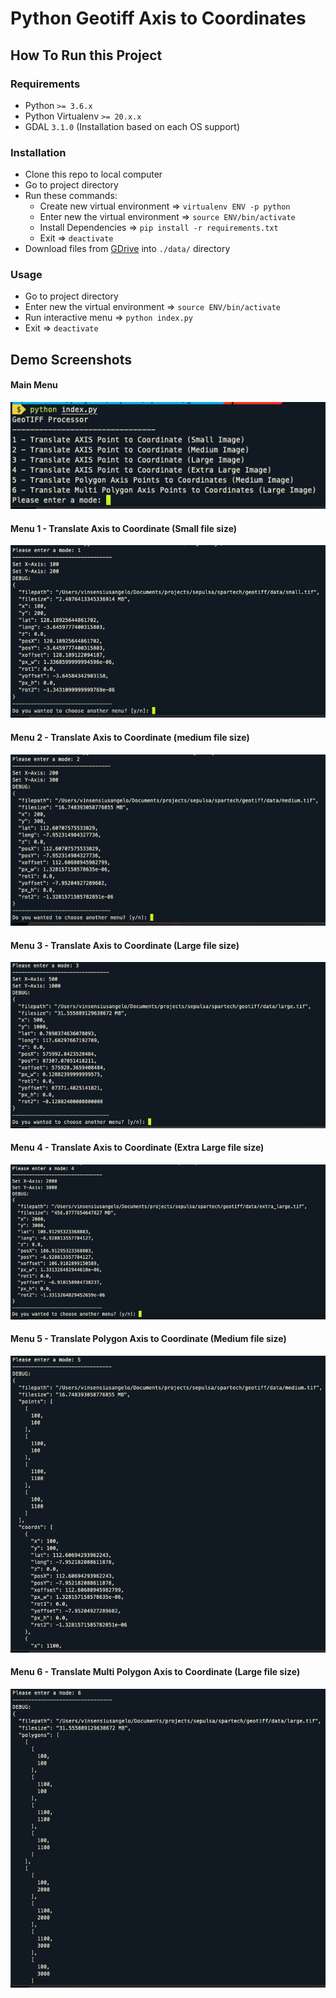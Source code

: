 # Python Geotiff Axis to Coordinates

## How To Run this Project

### Requirements
- Python `>= 3.6.x`
- Python Virtualenv `>= 20.x.x`
- GDAL `3.1.0` (Installation based on each OS support)


### Installation
- Clone this repo to local computer
- Go to project directory
- Run these commands:
	- Create new virtual environment => `virtualenv ENV -p python`
	- Enter new the virtual environment => `source ENV/bin/activate`
	- Install Dependencies => `pip install -r requirements.txt`
	- Exit => `deactivate`
- Download files from [GDrive](https://drive.google.com/drive/folders/1TntXWGW0DW251OcGuyk_o-neTAg5v9x9?usp=sharing) into `./data/` directory

### Usage
- Go to project directory
- Enter new the virtual environment => `source ENV/bin/activate`
- Run interactive menu => `python index.py`
- Exit => `deactivate`

## Demo Screenshots
#### Main Menu
![](/data/screenshots/main-menu.png?raw=true)

#### Menu 1 - Translate Axis to Coordinate (Small file size)
![](/data/screenshots/menu-1-get-coordinate-from-axis-small-size-image.png?raw=true)

#### Menu 2 - Translate Axis to Coordinate (medium file size)
![](/data/screenshots/menu-2-get-coordinate-from-axis-medium-size-image.png?raw=true)

#### Menu 3 - Translate Axis to Coordinate (Large file size)
![](/data/screenshots/menu-3-get-coordinate-from-axis-large-size-image.png?raw=true)

#### Menu 4 - Translate Axis to Coordinate (Extra Large file size)
![](/data/screenshots/menu-4-get-coordinate-from-axis-extra-large-size-image.png?raw=true)

#### Menu 5 - Translate Polygon Axis to Coordinate (Medium file size)
![](/data/screenshots/menu-5-get-coordinates-from-polygon-medium-size-image.png?raw=true)

#### Menu 6 - Translate Multi Polygon Axis to Coordinate (Large file size)
![](/data/screenshots/menu-6-get-coordinates-from-polygon-large-size-image.png?raw=true)
